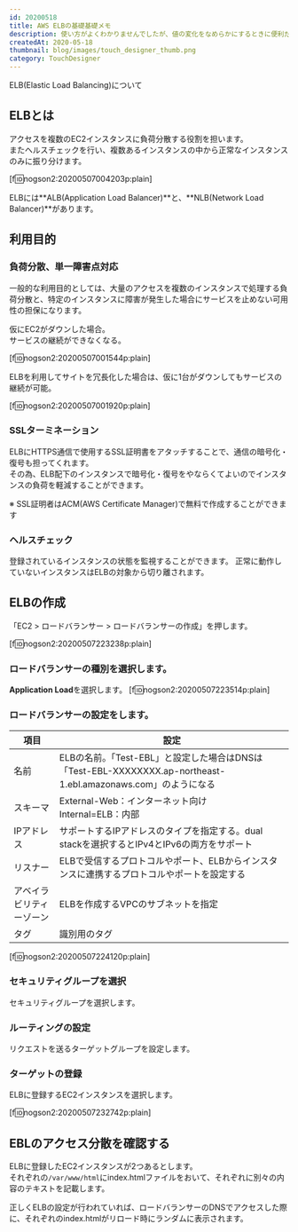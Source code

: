 ```yaml
---
id: 20200518
title: AWS ELBの基礎基礎メモ
description: 使い方がよくわかりませんでしたが、値の変化をなめらかにするときに便利だったのでメモしておきます。
createdAt: 2020-05-18
thumbnail: blog/images/touch_designer_thumb.png
category: TouchDesigner
---
```

ELB(Elastic Load Balancing)について

## ELBとは
アクセスを複数のEC2インスタンスに負荷分散する役割を担います。  
またヘルスチェックを行い、複数あるインスタンスの中から正常なインスタンスのみに振り分けます。

[f:id:nogson2:20200507004203p:plain]

ELBには**ALB(Application Load Balancer)**と、**NLB(Network Load Balancer)**があります。


## 利用目的

### 負荷分散、単一障害点対応
一般的な利用目的としては、大量のアクセスを複数のインスタンスで処理する負荷分散と、特定のインスタンスに障害が発生した場合にサービスを止めない可用性の担保になります。

仮にEC2がダウンした場合。  
サービスの継続ができなくなる。

[f:id:nogson2:20200507001544p:plain]


ELBを利用してサイトを冗長化した場合は、仮に1台がダウンしてもサービスの継続が可能。

[f:id:nogson2:20200507001920p:plain]


### SSLターミネーション
ELBにHTTPS通信で使用するSSL証明書をアタッチすることで、通信の暗号化・復号も担ってくれます。  
その為、ELB配下のインスタンスで暗号化・復号をやならくてよいのでインスタンスの負荷を軽減することができます。

※ SSL証明者はACM(AWS Certificate Manager)で無料で作成することができます


### ヘルスチェック
登録されているインスタンスの状態を監視することができます。
正常に動作していないインスタンスはELBの対象から切り離されます。

## ELBの作成

「EC2 > ロードバランサー > ロードバランサーの作成」を押します。

[f:id:nogson2:20200507223238p:plain]

### ロードバランサーの種別を選択します。
**Application Load**を選択します。
[f:id:nogson2:20200507223514p:plain]

### ロードバランサーの設定をします。

|項目|設定|
|---|---|
|名前|ELBの名前。「Test-EBL」と設定した場合はDNSは「Test-EBL-XXXXXXXX.ap-northeast-1.ebl.amazonaws.com」のようになる|
|スキーマ|External-Web：インターネット向け<br>Internal=ELB：内部|
|IPアドレス|サポートするIPアドレスのタイプを指定する。dual stackを選択するとIPv4とIPv6の両方をサポート|
|リスナー|ELBで受信するプロトコルやポート、ELBからインスタンスに連携するプロトコルやポートを設定する|
|アベイラビリティーゾーン|ELBを作成するVPCのサブネットを指定|
|タグ|識別用のタグ|

[f:id:nogson2:20200507224120p:plain]

### セキュリティグループを選択
セキュリティグループを選択します。

### ルーティングの設定
リクエストを送るターゲットグループを設定します。

### ターゲットの登録
ELBに登録するEC2インスタンスを選択します。

[f:id:nogson2:20200507232742p:plain]

## EBLのアクセス分散を確認する

ELBに登録したEC2インスタンスが2つあるとします。  
それぞれの`/var/www/html`にindex.htmlファイルをおいて、それぞれに別々の内容のテキストを記載します。

正しくELBの設定が行われていれば、ロードバランサーのDNSでアクセスした際に、それぞれのindex.htmlがリロード時にランダムに表示されます。  
